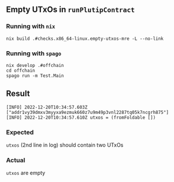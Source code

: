 ## Empty UTxOs in `runPlutipContract`

### Running with `nix`

```shell
nix build .#checks.x86_64-linux.empty-utxos-mre -L --no-link
```

### Running with `spago`

```shell
nix develop .#offchain
cd offchain
spago run -m Test.Main
```

## Result

```
[INFO] 2022-12-20T10:34:57.603Z ["addr1vy39dmxv3myyxa9ezmuk660z7u9m49p3vnl2287tq05k7ncgrh875"]
[INFO] 2022-12-20T10:34:57.610Z utxos = (fromFoldable [])
```

### Expected

`utxos` (2nd line in log) should contain two UTxOs

### Actual

`utxos` are empty
